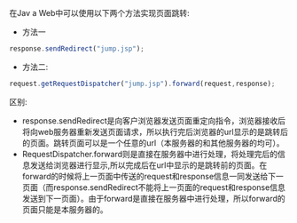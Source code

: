 在Jav a Web中可以使用以下两个方法实现页面跳转:

- 方法一

```javascript
response.sendRedirect("jump.jsp");
```

- 方法二:

```javascript
request.getRequestDispatcher("jump.jsp").forward(request,response);
```

区别:

- response.sendRedirect是向客户浏览器发送页面重定向指令，浏览器接收后将向web服务器重新发送页面请求，所以执行完后浏览器的url显示的是跳转后的页面。跳转页面可以是一个任意的url（本服务器的和其他服务器的均可）。
- RequestDispatcher.forward则是直接在服务器中进行处理，将处理完后的信息发送给浏览器进行显示,所以完成后在url中显示的是跳转前的页面。在forward的时候将上一页面中传送的request和response信息一同发送给下一页面（而response.sendRedirect不能将上一页面的request和response信息发送到下一页面）。由于forward是直接在服务器中进行处理，所以forward的页面只能是本服务器的。